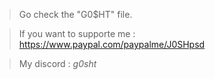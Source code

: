 > Go check the "G0$HT" file. 

> If you want to supporte me : https://www.paypal.com/paypalme/J0SHpsd

> My discord : _g0sht_
